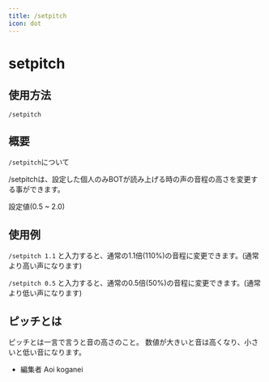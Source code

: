 ```yaml
---
title: /setpitch
icon: dot
---
```


# setpitch

## 使用方法
```
/setpitch
```

## 概要
`/setpitch`について

/setpitchは、設定した個人のみBOTが読み上げる時の声の音程の高さを変更する事ができます。

設定値(0.5 ~ 2.0)

## 使用例
`/setpitch 1.1` と入力すると、通常の1.1倍(110%)の音程に変更できます。(通常より高い声になります)

`/setpitch 0.5` と入力すると、通常の0.5倍(50%)の音程に変更できます。(通常より低い声になります)

## ピッチとは
ピッチとは一言で言うと音の高さのこと。 数値が大きいと音は高くなり、小さいと低い音になります。

- 編集者 Aoi koganei